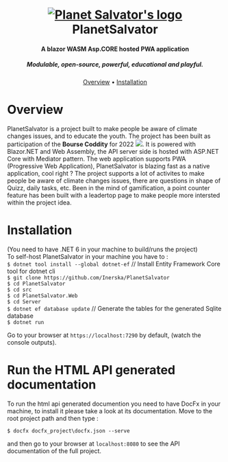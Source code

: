 <h1 align="center">
  <br>
  <a href="https://github.com/Inerska/PlanetSalvator"><img src="https://img.icons8.com/color/344/earth-planet.png" alt="Planet Salvator's logo"></a>
  <br>
  PlanetSalvator
  <br>
</h1>

<h4 align="center">A blazor WASM Asp.CORE hosted PWA application</h4>
<h5 align="center">Modulable, open-source, powerful, educational and playful.</h5>


<p align="center">
  <a href="#overview">Overview</a>
  •
  <a href="#installation">Installation</a>
</p>

# Overview
PlanetSalvator is a project built to make people be aware of climate changes issues, and to educate the youth. The project has been built as participation of the **Bourse Coddity** for 2022 <img src="https://coddity.com/favicon.ico">. It is powered with Blazor.NET and Web Assembly, the API server side is hosted with ASP.NET Core with Mediator pattern. The web application supports PWA (Progressive Web Application), PlanetSalvator is blazing fast as a native application, cool right ?
The project supports a lot of activites to make people be aware of climate changes issues, there are questions in shape of Quizz, daily tasks, etc. Been in the mind of gamification, a point counter feature has been built with a leadertop page to make people more intersted within the project idea.

# Installation              
(You need to have .NET 6 in your machine to build/runs the project)                 
To self-host PlanetSalvator in your machine you have to :        
`$ dotnet tool install --global dotnet-ef` // Install Entity Framework Core tool for dotnet cli        
`$ git clone https://github.com/Inerska/PlanetSalvator`                  
`$ cd PlanetSalvator`                
`$ cd src`             
`$ cd PlanetSalvator.Web`              
`$ cd Server`                
`$ dotnet ef database update`    // Generate the tables for the generated Sqlite database                 
`$ dotnet run`           

Go to your browser at `https://localhost:7290` by default, (watch the console outputs).


# Run the HTML API generated documentation 
To run the html api generated documention you need to have DocFx in your machine, to install it please take a look at its documentation.
Move to the root project path and then type :

`$ docfx docfx_project\docfx.json --serve`

and then go to your browser at `localhost:8080` to see the API documentation of the full project.
